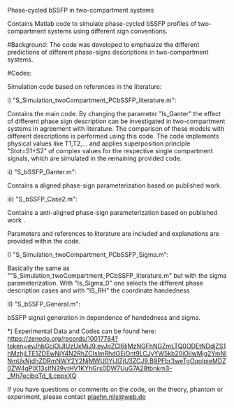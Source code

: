 Phase-cycled bSSFP in two-compartment systems

Contains Matlab code to simulate phase-cycled bSSFP profiles of two-compartment systems using different sign conventions.

#Background: The code was developed to emphasize the different predictions of different phase-signs descriptions in two-compartment systems. 

#Codes: 

Simulation code based on references in the literature:

i) "S_Simulation_twoCompartment_PCbSSFP_literature.m":

Contains the main code. By changing the parameter "Is_Ganter" the effect of different phase sign description can be investigated in two-compartment systems in agreement with literature. 
The comparison of these models with different descriptions is performed using this code. 
The code implements physical values like T1,T2,... and applies superposition principle "Stot=S1+S2" of complex values for the respective single compartment signals, 
which are simulated in the remaining provided code.

ii) "S_bSSFP_Ganter.m":

Contains a aligned phase-sign parameterization based on published work.

iii) "S_bSSFP_Case2.m":

Contains a anti-aligned phase-sign parameterization based on published work .

Parameters and references to literature are included and explanations are provided within the code.

I) "S_Simulation_twoCompartment_PCbSSFP_Sigma.m":

Basically the same as ""S_Simulation_twoCompartment_PCbSSFP_literature.m" but with the sigma parameterization. With "Is_Sigma_0" one selects the different phase description cases and with "IS_RH" the coordinate handedness

II) "S_bSSFP_General.m":

bSSFP signal generation in dependence of handedness and sigma. 


*) Experimental Data and Codes can be found here: 
https://zenodo.org/records/10017784?token=eyJhbGciOiJIUzUxMiJ9.eyJpZCI6IjMzNGFhNGZmLTQ0ODEtNDdjZS1hMzhjLTE1ZDEwNjY4N2RhZCIsImRhdGEiOnt9LCJyYW5kb20iOiIwMjg2YmNlNmUxNjdhZDRmNWY2Y2NjMWU0YjJlZjU3ZCJ9.B9PFbr3weTgOqolpieMDZ0ZW4gPlX13sIfN39vtHV1KYhGrs0DW7UuG7A28tbnkm3-_Mh7ecibqTd_lLcppxXQ

If you have questions or comments on the code, on the theory, phantom or experiment, please contact plaehn.nils@web.de
